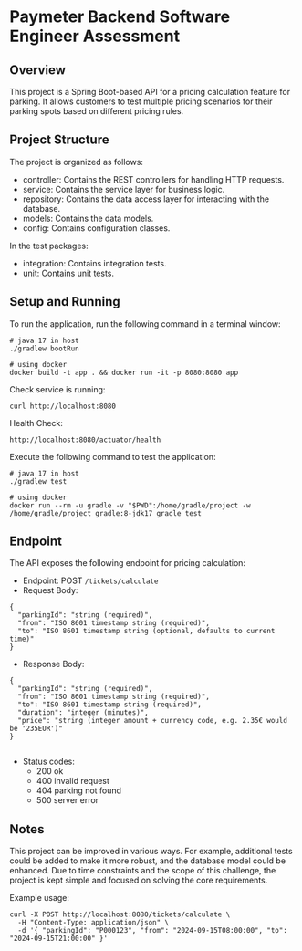 # Paymeter Backend Software Engineer Assessment

## Overview

This project is a Spring Boot-based API for a pricing calculation feature for parking. It allows customers to test multiple pricing scenarios for their parking spots based on different pricing rules.

## Project Structure
The project is organized as follows:

* controller: Contains the REST controllers for handling HTTP requests.
* service: Contains the service layer for business logic.
* repository: Contains the data access layer for interacting with the database.
* models: Contains the data models.
* config: Contains configuration classes.

In the test packages:
* integration: Contains integration tests.
* unit: Contains unit tests.


## Setup and Running

To run the application, run the following command in a terminal window:
```shell
# java 17 in host
./gradlew bootRun

# using docker
docker build -t app . && docker run -it -p 8080:8080 app
```

Check service is running:
```shell
curl http://localhost:8080
```

Health Check:
```
http://localhost:8080/actuator/health
```

Execute the following command to test the application:
```shell
# java 17 in host
./gradlew test

# using docker
docker run --rm -u gradle -v "$PWD":/home/gradle/project -w /home/gradle/project gradle:8-jdk17 gradle test
```

## Endpoint

The API exposes the following endpoint for pricing calculation:
* Endpoint: POST `/tickets/calculate`
* Request Body:
```
{
  "parkingId": "string (required)",
  "from": "ISO 8601 timestamp string (required)",
  "to": "ISO 8601 timestamp string (optional, defaults to current time)"
}

```

* Response Body:
```
{
  "parkingId": "string (required)",
  "from": "ISO 8601 timestamp string (required)",
  "to": "ISO 8601 timestamp string (required)",
  "duration": "integer (minutes)",
  "price": "string (integer amount + currency code, e.g. 2.35€ would be '235EUR')"
}


```
  * Status codes:
    * 200 ok
    * 400 invalid request
    * 404 parking not found
    * 500 server error


## Notes
This project can be improved in various ways. For example, additional tests could be added to make it more robust, and the database model could be enhanced. Due to time constraints and the scope of this challenge, the project is kept simple and focused on solving the core requirements.

Example usage:
```shell
curl -X POST http://localhost:8080/tickets/calculate \
  -H "Content-Type: application/json" \
  -d '{ "parkingId": "P000123", "from": "2024-09-15T08:00:00", "to": "2024-09-15T21:00:00" }'
```
